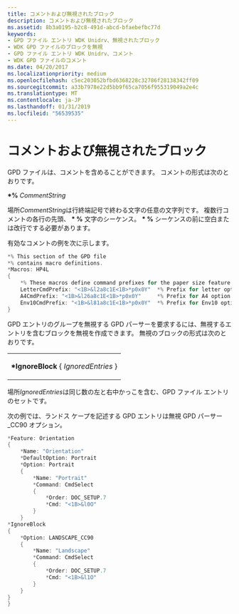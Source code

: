 ```yaml
---
title: コメントおよび無視されたブロック
description: コメントおよび無視されたブロック
ms.assetid: 8b3a0195-b2c8-491d-abcd-bfaebefbc77d
keywords:
- GPD ファイル エントリ WDK Unidrv、無視されたブロック
- WDK GPD ファイルのブロックを無視
- GPD ファイル エントリ WDK Unidrv、コメント
- WDK GPD ファイルのコメント
ms.date: 04/20/2017
ms.localizationpriority: medium
ms.openlocfilehash: c5ec203052bfbd6368228c32786f28138342ff09
ms.sourcegitcommit: a33b7978e22d5bb9f65ca7056f955319049a2e4c
ms.translationtype: MT
ms.contentlocale: ja-JP
ms.lasthandoff: 01/31/2019
ms.locfileid: "56539535"
---
```

# <a name="comments-and-ignored-blocks"></a>コメントおよび無視されたブロック





GPD ファイルは、コメントを含めることができます。 コメントの形式は次のとおりです。

**\*%** *CommentString*

場所*CommentString*は行終端記号で終わる文字の任意の文字列です。 複数行コメントの各行の先頭、 **\* %** 文字のシーケンス。 **\* %** シーケンスの前に空白または改行でする必要があります。

有効なコメントの例を次に示します。

```cpp
*% This section of the GPD file
*% contains macro definitions.
*Macros: HP4L
{
    *% These macros define command prefixes for the paper size feature.
    LetterCmdPrefix: "<1B>&l2a8c1E<1B>*p0x0Y"  *% Prefix for letter option.
    A4CmdPrefix: "<1B>&l26a8c1E<1B>*p0x0Y"     *% Prefix for A4 option.
    Env10CmdPrefix: "<1B>&l81a8c1E<1B>*p0x0Y"  *% Prefix for Env10 option.
}
```

GPD エントリのグループを無視する GPD パーサーを要求するには、無視するエントリを含むブロックを無視を作成できます。 無視のブロックの形式は次のとおりです。

<table>
<colgroup>
<col width="100%" />
</colgroup>
<tbody>
<tr class="odd">
<td><p><strong>*IgnoreBlock</strong> { <em>IgnoredEntries</em> }</p></td>
</tr>
</tbody>
</table>

 

場所*IgnoredEntries*は同じ数の左と右中かっこを含む、GPD ファイル エントリのセットです。

次の例では、ランドス ケープを記述する GPD エントリは無視 GPD パーサー\_CC90 オプション。

```cpp
*Feature: Orientation
{
    *Name: "Orientation"
    *DefaultOption: Portrait
    *Option: Portrait
    {
        *Name: "Portrait"
        *Command: CmdSelect
        {
            *Order: DOC_SETUP.7
            *Cmd: "<1B>&l0O"
        }
    }
*IgnoreBlock
{
    *Option: LANDSCAPE_CC90
    {
        *Name: "Landscape"
        *Command: CmdSelect
        {
            *Order: DOC_SETUP.7
            *Cmd: "<1B>&l1O"
        }
    }
}
}
```

 

 




